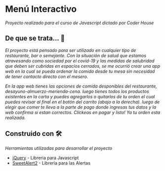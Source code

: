 # Menú Interactivo 

_Proyecto realizado para el curso de Javascript dictado por Coder House_

## De que se trata... 🚀

_El proyecto está pensado para ser utilizado en cualquier tipo de restaurante, bar o semejante. Con la situación de salud que estamos atravesando como sociedad por el covid-19 y las medidas de salubridad que deben ser cubridas en espacios cerrados, se me ocurrió crear una app web en la cual se pueda ordenar la comida desde tu mesa sin necesidad de tener contacto directo con el mesero._

_En la app web tienes las opciones de comida desponibles del restaurante, desayuno-almuerzo-merienda-cena. luego tienes todos los productos existentes en la carta y puedes agregarlos o quitarlos de  tu orden el cual puedes revisar al final en el botón del carrito (abajo a la derecha). luego de elegir que comer te lleva a la parte de pago donde ingresas tus datos y la web confirma si estan correctos. Clickeas en pagar y listo! Ya tu orden esta realizada._

## Construido con 🛠️

_Herramientas utilizadas para desarrollar el proyecto_

* [jQuery](https://jquery.com/) - Libreria para Javascript
* [SweetAlert2](https://sweetalert2.github.io/) - Libreria para las Alertas
